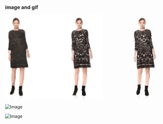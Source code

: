 ### image and gif
![Image](https://github.com/AIprogrammer/jiahangw.github.io/raw/master/test.png)

![Image](https://github.com/AIprogrammer/jiahangw.github.io/raw/master/A1B2qmziDvS.gif)

![Image](https://github.com/AIprogrammer/jiahangw.github.io/raw/master/faceanimation.gif)